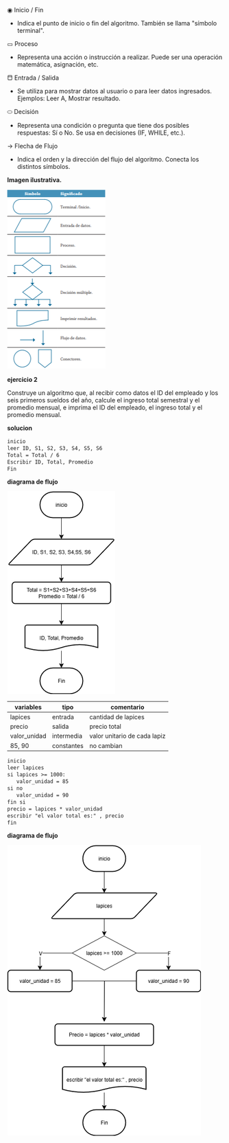 ◉  Inicio / Fin  
   - Indica el punto de inicio o fin del algoritmo. También se llama "símbolo terminal".

▭  Proceso  
   - Representa una acción o instrucción a realizar. Puede ser una operación matemática, asignación, etc.

⬒  Entrada / Salida  
   - Se utiliza para mostrar datos al usuario o para leer datos ingresados. Ejemplos: Leer A, Mostrar resultado.

⬭  Decisión  
   - Representa una condición o pregunta que tiene dos posibles respuestas: Sí o No. Se usa en decisiones (IF, WHILE, etc.).

→  Flecha de Flujo  
   - Indica el orden y la dirección del flujo del algoritmo. Conecta los distintos símbolos.

**Imagen ilustrativa.**

![imagaen ilustrativa](<Captura de pantalla 2025-07-31 104623-1.png>)

**ejercicio 2**

Construye un algoritmo que, al recibir como datos el ID del empleado y los seis primeros sueldos del año, calcule el ingreso total semestral y el promedio mensual, e imprima el ID del empleado, el ingreso total y el promedio mensual.

**solucion**

```
inicio
leer ID, S1, S2, S3, S4, S5, S6
Total = Total / 6
Escribir ID, Total, Promedio
Fin
```
**diagrama de flujo**

![diagrama de flujo](<diagrama ej 2.drawio.png>)

| variables | tipo | comentario|
|-----------|------|-----------|
| lapices   | entrada|cantidad de lapices|
| precio    | salida|precio total|
| valor_unidad| intermedia |valor unitario de cada lapiz|
| 85, 90    | constantes|no cambian|

```
inicio
leer lapices
si lapices >= 1000:
   valor_unidad = 85
si no
   valor_unidad = 90
fin si
precio = lapices * valor_unidad
escribir "el valor total es:" , precio
fin
```
**diagrama de flujo**

![imagen ilustrativa](<lapices m .drawio.png>)

